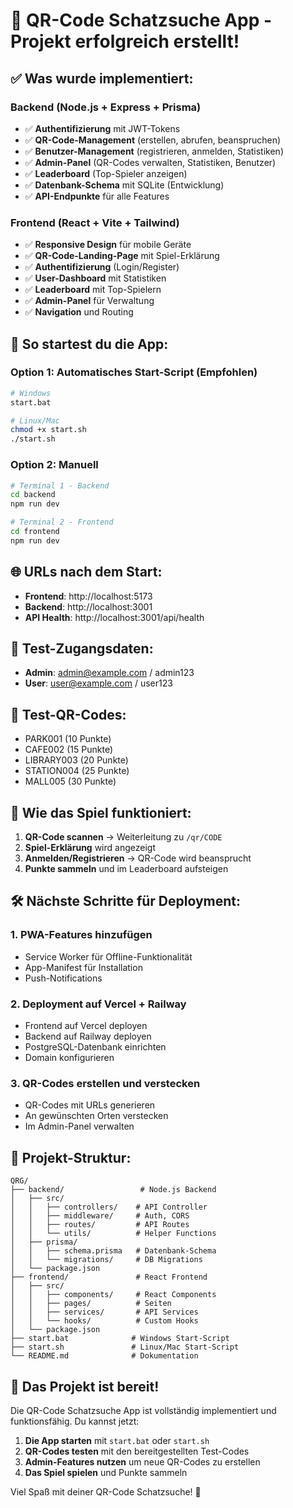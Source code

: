 # 🎯 QR-Code Schatzsuche App - Projekt erfolgreich erstellt!

## ✅ Was wurde implementiert:

### Backend (Node.js + Express + Prisma)
- ✅ **Authentifizierung** mit JWT-Tokens
- ✅ **QR-Code-Management** (erstellen, abrufen, beanspruchen)
- ✅ **Benutzer-Management** (registrieren, anmelden, Statistiken)
- ✅ **Admin-Panel** (QR-Codes verwalten, Statistiken, Benutzer)
- ✅ **Leaderboard** (Top-Spieler anzeigen)
- ✅ **Datenbank-Schema** mit SQLite (Entwicklung)
- ✅ **API-Endpunkte** für alle Features

### Frontend (React + Vite + Tailwind)
- ✅ **Responsive Design** für mobile Geräte
- ✅ **QR-Code-Landing-Page** mit Spiel-Erklärung
- ✅ **Authentifizierung** (Login/Register)
- ✅ **User-Dashboard** mit Statistiken
- ✅ **Leaderboard** mit Top-Spielern
- ✅ **Admin-Panel** für Verwaltung
- ✅ **Navigation** und Routing

## 🚀 So startest du die App:

### Option 1: Automatisches Start-Script (Empfohlen)
```bash
# Windows
start.bat

# Linux/Mac
chmod +x start.sh
./start.sh
```

### Option 2: Manuell
```bash
# Terminal 1 - Backend
cd backend
npm run dev

# Terminal 2 - Frontend  
cd frontend
npm run dev
```

## 🌐 URLs nach dem Start:
- **Frontend**: http://localhost:5173
- **Backend**: http://localhost:3001
- **API Health**: http://localhost:3001/api/health

## 🔑 Test-Zugangsdaten:
- **Admin**: admin@example.com / admin123
- **User**: user@example.com / user123

## 🎯 Test-QR-Codes:
- PARK001 (10 Punkte)
- CAFE002 (15 Punkte) 
- LIBRARY003 (20 Punkte)
- STATION004 (25 Punkte)
- MALL005 (30 Punkte)

## 📱 Wie das Spiel funktioniert:

1. **QR-Code scannen** → Weiterleitung zu `/qr/CODE`
2. **Spiel-Erklärung** wird angezeigt
3. **Anmelden/Registrieren** → QR-Code wird beansprucht
4. **Punkte sammeln** und im Leaderboard aufsteigen

## 🛠️ Nächste Schritte für Deployment:

### 1. PWA-Features hinzufügen
- Service Worker für Offline-Funktionalität
- App-Manifest für Installation
- Push-Notifications

### 2. Deployment auf Vercel + Railway
- Frontend auf Vercel deployen
- Backend auf Railway deployen
- PostgreSQL-Datenbank einrichten
- Domain konfigurieren

### 3. QR-Codes erstellen und verstecken
- QR-Codes mit URLs generieren
- An gewünschten Orten verstecken
- Im Admin-Panel verwalten

## 📁 Projekt-Struktur:
```
QRG/
├── backend/                 # Node.js Backend
│   ├── src/
│   │   ├── controllers/    # API Controller
│   │   ├── middleware/     # Auth, CORS
│   │   ├── routes/         # API Routes
│   │   └── utils/          # Helper Functions
│   ├── prisma/
│   │   ├── schema.prisma   # Datenbank-Schema
│   │   └── migrations/     # DB Migrations
│   └── package.json
├── frontend/               # React Frontend
│   ├── src/
│   │   ├── components/     # React Components
│   │   ├── pages/          # Seiten
│   │   ├── services/       # API Services
│   │   └── hooks/          # Custom Hooks
│   └── package.json
├── start.bat              # Windows Start-Script
├── start.sh               # Linux/Mac Start-Script
└── README.md              # Dokumentation
```

## 🎉 Das Projekt ist bereit!

Die QR-Code Schatzsuche App ist vollständig implementiert und funktionsfähig. Du kannst jetzt:

1. **Die App starten** mit `start.bat` oder `start.sh`
2. **QR-Codes testen** mit den bereitgestellten Test-Codes
3. **Admin-Features nutzen** um neue QR-Codes zu erstellen
4. **Das Spiel spielen** und Punkte sammeln

Viel Spaß mit deiner QR-Code Schatzsuche! 🎯
